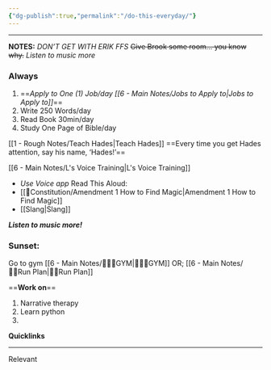 ```yaml
---
{"dg-publish":true,"permalink":"/do-this-everyday/"}
---
```




- - -

**NOTES:**
*DON’T GET WITH ERIK FFS*
~~Give Brook some room… you know why.~~
*Listen to music more*
### Always
1. ==*Apply to One (1) Job/day [[6 - Main Notes/Jobs to Apply to\|Jobs to Apply to]]*==
2. Write 250 Words/day
3. Read Book 30min/day
4. Study One Page of Bible/day

[[1 - Rough Notes/Teach Hades\|Teach Hades]]
	 ==Every time you get Hades attention, say his name, ‘Hades!’==

[[6 - Main Notes/L's Voice Training\|L's Voice Training]]
- *Use Voice app*
Read This Aloud:
- [[📃Constitution/Amendment 1 How to Find Magic\|Amendment 1 How to Find Magic]]
- [[Slang\|Slang]]


***Listen to music more!***

### Sunset:
Go to gym [[6 - Main Notes/🏋🏼‍♀️GYM\|🏋🏼‍♀️GYM]]
OR;
[[6 - Main Notes/🏃‍♀️Run Plan\|🏃‍♀️Run Plan]]


==**Work on**==
1. Narrative therapy
2. Learn python
3. 



**Quicklinks**


- - -
Relevant